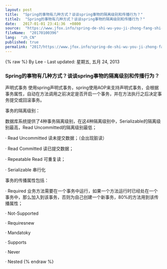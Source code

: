 ```yaml
---
layout: post
title:  "Spring的事物有几种方式？谈谈spring事物的隔离级别和传播行为？"
title2:  "Spring的事物有几种方式？谈谈spring事物的隔离级别和传播行为？"
date:   2017-01-01 23:41:36  +0800
source:  "https://www.jfox.info/spring-de-shi-wu-you-ji-zhong-fang-shi-tan-tan-spring-shi-wu-de-ge-li-ji-bie-he-chuan-bo-xing-wei.html"
fileName:  "20170100396"
lang:  "zh_CN"
published: true
permalink: "2017/https://www.jfox.info/spring-de-shi-wu-you-ji-zhong-fang-shi-tan-tan-spring-shi-wu-de-ge-li-ji-bie-he-chuan-bo-xing-wei.html"
---
```

{% raw %}
By Lee - Last updated: 星期五, 五月 24, 2013

### Spring的事物有几种方式？谈谈spring事物的隔离级别和传播行为？

声明式事务    使用spring声明式事务，spring使用AOP来支持声明式事务，会根据事务属性，自动在方法调用之前决定是否开启一个事务，并在方法执行之后决定事务提交或回滚事务。

事务的隔离级别：

数据库系统提供了4种事务隔离级别，在这4种隔离级别中，Serializable的隔离级别最高，Read Uncommitted的隔离级别最低；

· Read Uncommitted   读未提交数据；（会出现脏读）

· Read Committed      读已提交数据；

· Repeatable Read       可重复读；

· Serializable              串行化

 
事务的传播属性包括：

· Required   业务方法需要在一个事务中运行，如果一个方法运行时已经处在一个事务中，那么加入到该事务，否则为自己创建一个新事务，80%的方法用到该传播属性；

· Not-Supported

· Requiresnew

· Mandatoky

· Supports

· Never

· Nested
{% endraw %}
